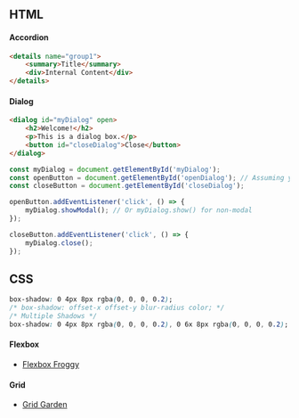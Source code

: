 ## HTML

#### Accordion
```html
<details name="group1">
    <summary>Title</summary>
    <div>Internal Content</div>
</details> 
```

#### Dialog
```html
<dialog id="myDialog" open>
    <h2>Welcome!</h2>
    <p>This is a dialog box.</p>
    <button id="closeDialog">Close</button>
</dialog>

```

```js
const myDialog = document.getElementById('myDialog');
const openButton = document.getElementById('openDialog'); // Assuming you have an open button
const closeButton = document.getElementById('closeDialog');

openButton.addEventListener('click', () => {
    myDialog.showModal(); // Or myDialog.show() for non-modal
});

closeButton.addEventListener('click', () => {
    myDialog.close();
});

```

## CSS

```css
box-shadow: 0 4px 8px rgba(0, 0, 0, 0.2);
/* box-shadow: offset-x offset-y blur-radius color; */
/* Multiple Shadows */
box-shadow: 0 4px 8px rgba(0, 0, 0, 0.2), 0 6x 8px rgba(0, 0, 0, 0.2);

```

#### Flexbox
- [Flexbox Froggy](https://flexboxfroggy.com/)


#### Grid
- [Grid Garden](https://cssgridgarden.com/)
